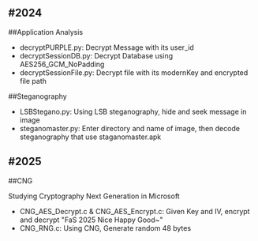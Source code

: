 #2024
---
##Application Analysis

+ decryptPURPLE.py: Decrypt Message with its user_id
+ decryptSessionDB.py: Decrypt Database using AES256_GCM_NoPadding
+ decryptSessionFile.py: Decrypt file with its modernKey and encrypted file path

##Steganography

+ LSBStegano.py: Using LSB steganography, hide and seek message in image
+ steganomaster.py: Enter directory and name of image, then decode steganography that use staganomaster.apk

#2025
---
##CNG

Studying Cryptography Next Generation in Microsoft

+ CNG_AES_Decrypt.c & CNG_AES_Encrypt.c: Given Key and IV, encrypt and decrypt "FaS 2025 Nice Happy Good~"
+ CNG_RNG.c: Using CNG, Generate random 48 bytes
